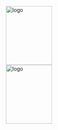 <!-- 使用 data-theme 属性适应深浅色主题 -->
<img src="https://github-readme-stats.vercel.app/api/top-langs/?username=ymyuuu&layout=compact&theme=dynamic" alt="logo" height="160" align="right" width="50%">
<img src="https://github-readme-stats-git-masterrstaa-rickstaa.vercel.app/api?username=duktig666&show_icons=true&count_private=true&theme=vue" alt="logo" height="160" align="right" width="50%" />
